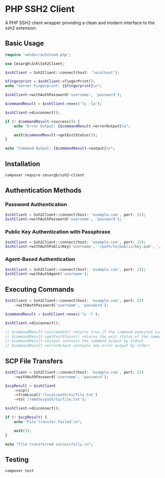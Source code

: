# PHP SSH2 Client

A PHP SSH2 client wrapper providing a clean and modern interface to the ssh2 extension.

## Basic Usage

``` php
require 'vendor/autoload.php';

use Cesargb\Ssh\Ssh2Client;

$sshClient = Ssh2Client::connect(host: 'localhost');

$fingerprint = $sshClient->fingerPrint();
echo "Server Fingerprint: {$fingerprint}\n";

$sshClient->withAuthPassword('username', 'password');

$commandResult = $sshClient->exec('ls -la');

$sshClient->disconnect();

if (! $commandResult->success()) {
    echo "Error Output: {$commandResult->errorOutput}\n";

    exit($commandResult->getExitStatus());
}

echo "Command Output: {$commandResult->output}\n";
```

## Installation

``` bash
composer require cesargb/ssh2-client
```

## Authentication Methods

### Password Authentication

``` php
$sshClient = Ssh2Client::connect(host: 'example.com', port: 22);
$sshClient->withAuthPassword('username', 'password');
```

### Public Key Authentication with Passphrase

``` php
$sshClient = Ssh2Client::connect(host: 'example.com', port: 22);
$sshClient->withAuthPublicKey('username', '/path/to/public/key.pub', '/path/to/private/key', 'passphrase');
```

### Agent-Based Authentication

``` php
$sshClient = Ssh2Client::connect(host: 'example.com', port: 22);
$sshClient->withAuthAgent('username');
```

## Executing Commands

``` php
$sshClient = Ssh2Client::connect(host: 'example.com', port: 22)
    ->withAuthPassword('username', 'password');

$commandResult = $sshClient->exec('ls -l');

$sshClient->disconnect();

// $commandResult->succeeded() returns true if the command executed successfully
// $commandResult->getExitStatus() returns the exit status of the command
// $commandResult->output contains the command output by stdout
// $commandResult->errorOutput contains any error output by stderr
```

## SCP File Transfers

``` php
$sshClient = Ssh2Client::connect(host: 'example.com', port: 22)
    ->withAuthPassword('username', 'password');

$scpResult = $sshClient
    ->scp()
    ->fromLocal('/local/path/to/file.txt')
    ->to('/remote/path/to/file.txt');

$sshClient->disconnect();

if (! $scpResult) {
    echo "File transfer failed.\n";

    exit(1);
}

echo "File transferred successfully.\n";
```

## Testing

``` bash
composer test
```
